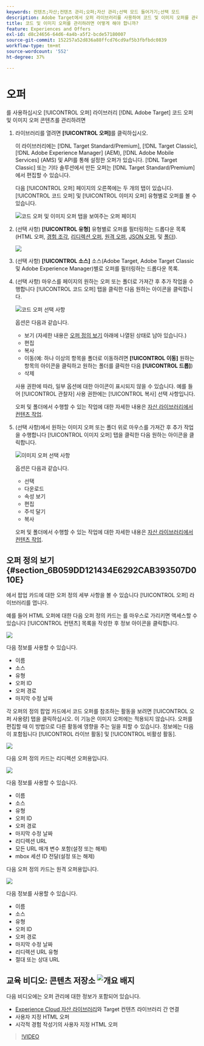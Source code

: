 ```yaml
---
keywords: 컨텐츠;자산;컨텐츠 관리;오퍼;자산 관리;선택 모드 들어가기;선택 모드
description: Adobe Target에서 오퍼 라이브러리를 사용하여 코드 및 이미지 오퍼를 관리하는 방법을 알아봅니다.
title: 코드 및 이미지 오퍼를 관리하려면 어떻게 해야 합니까?
feature: Experiences and Offers
exl-id: d8c24656-64d6-4a4b-a5f2-bcde57180007
source-git-commit: 152257a52d836a88ffcd76cd9af5b3fbfbdc0839
workflow-type: tm+mt
source-wordcount: '552'
ht-degree: 37%

---
```


# 오퍼

를 사용하십시오 [!UICONTROL 오퍼] 라이브러리 [!DNL Adobe Target] 코드 오퍼 및 이미지 오퍼 콘텐츠를 관리하려면

1. 라이브러리를 열려면 **[!UICONTROL 오퍼]**&#x200B;를 클릭하십시오.

   이 라이브러리에는 [!DNL Target Standard/Premium], [!DNL Target Classic], [!DNL Adobe Experience Manager] (AEM), [!DNL Adobe Mobile Services] (AMS) 및 API를 통해 설정한 오퍼가 있습니다. [!DNL Target Classic] 또는 기타 솔루션에서 만든 오퍼는 [!DNL Target Standard/Premium]에서 편집할 수 있습니다.

   다음 [!UICONTROL 오퍼] 페이지의 오른쪽에는 두 개의 탭이 있습니다. [!UICONTROL 코드 오퍼] 및 [!UICONTROL 이미지 오퍼] 유형별로 오퍼를 볼 수 있습니다.

   ![코드 오퍼 및 이미지 오퍼 탭을 보여주는 오퍼 페이지](/help/main/c-experiences/c-manage-content/assets/offers-page.png)

1. (선택 사항) **[!UICONTROL 유형]** 유형별로 오퍼를 필터링하는 드롭다운 목록(HTML 오퍼, [경험 조각](/help/main/c-experiences/c-manage-content/aem-experience-fragments.md), [리디렉션 오퍼](/help/main/c-experiences/c-manage-content/offer-redirect.md), [원격 오퍼](/help/main/c-experiences/c-manage-content/about-remote-offers.md), [JSON 오퍼](/help/main/c-experiences/c-manage-content/create-json-offer.md), 및 [폴더](/help/main/c-experiences/c-manage-content/create-content-folder.md)).

   ![](assets/offers_filter.png)

1. (선택 사항) **[!UICONTROL 소스]** 소스(Adobe Target, Adobe Target Classic 및 Adobe Experience Manager)별로 오퍼를 필터링하는 드롭다운 목록.

1. (선택 사항) 마우스를 페이지의 원하는 오퍼 또는 폴더로 가져간 후 추가 작업을 수행합니다 [!UICONTROL 코드 오퍼] 탭을 클릭한 다음 원하는 아이콘을 클릭합니다.

   ![코드 오퍼 선택 사항](assets/offer-picker-large.png)

   옵션은 다음과 같습니다.

   * 보기 (자세한 내용은 [오퍼 정의 보기](#section_6B059DD121434E6292CAB393507D010E) 아래에 나열된 상태로 남아 있습니다.)
   * 편집
   * 복사
   * 이동(예: 하나 이상의 항목을 폴더로 이동하려면 **[!UICONTROL 이동]** 원하는 항목의 아이콘을 클릭하고 원하는 폴더를 클릭한 다음 **[!UICONTROL 드롭]**)
   * 삭제

   사용 권한에 따라, 일부 옵션에 대한 아이콘이 표시되지 않을 수 있습니다. 예를 들어 [!UICONTROL 관찰자] 사용 권한에는 [!UICONTROL 복사] 선택 사항입니다.

   오퍼 및 폴더에서 수행할 수 있는 작업에 대한 자세한 내용은 [자산 라이브러리에서 컨텐츠 작업](/help/main/c-experiences/c-manage-content/assets-working.md).

1. (선택 사항)에서 원하는 이미지 오퍼 또는 폴더 위로 마우스를 가져간 후 추가 작업을 수행합니다 [!UICONTROL 이미지 오퍼] 탭을 클릭한 다음 원하는 아이콘을 클릭합니다.

   ![이미지 오퍼 선택 사항](/help/main/c-experiences/c-manage-content/assets/image-offers-icons.png)

   옵션은 다음과 같습니다.

   * 선택
   * 다운로드
   * 속성 보기
   * 편집
   * 주석 달기
   * 복사

   오퍼 및 폴더에서 수행할 수 있는 작업에 대한 자세한 내용은 [자산 라이브러리에서 컨텐츠 작업](/help/main/c-experiences/c-manage-content/assets-working.md).

## 오퍼 정의 보기 {#section_6B059DD121434E6292CAB393507D010E}

에서 팝업 카드에 대한 오퍼 정의 세부 사항을 볼 수 있습니다 [!UICONTROL 오퍼] 라이브러리를 엽니다.

예를 들어 HTML 오퍼에 대한 다음 오퍼 정의 카드는 를 마우스로 가리키면 액세스할 수 있습니다 [!UICONTROL 컨텐츠] 목록을 작성한 후 정보 아이콘을 클릭합니다.

![](assets/offer-card-html.png)

다음 정보를 사용할 수 있습니다.

* 이름
* 소스
* 유형
* 오퍼 ID
* 오퍼 경로
* 마지막 수정 날짜

각 오퍼의 정의 팝업 카드에서 코드 오퍼를 참조하는 활동을 보려면 [!UICONTROL 오퍼 사용량] 탭을 클릭하십시오. 이 기능은 이미지 오퍼에는 적용되지 않습니다. 오퍼를 편집할 때 이 방법으로 다른 활동에 영향을 주는 일을 피할 수 있습니다. 정보에는 다음이 포함됩니다 [!UICONTROL 라이브 활동] 및 [!UICONTROL 비활성 활동].

![](assets/offer-card-usage.png)

다음 오퍼 정의 카드는 리디렉션 오퍼용입니다.

![](assets/offer-card-redirect.png)

다음 정보를 사용할 수 있습니다.

* 이름
* 소스
* 유형
* 오퍼 ID
* 오퍼 경로
* 마지막 수정 날짜
* 리디렉션 URL
* 모든 URL 매개 변수 포함(설정 또는 해제)
* mbox 세션 ID 전달(설정 또는 해제)

다음 오퍼 정의 카드는 원격 오퍼용입니다.

![](assets/offer-card-remote.png)

다음 정보를 사용할 수 있습니다.

* 이름
* 소스
* 유형
* 오퍼 ID
* 오퍼 경로
* 마지막 수정 날짜
* 리디렉션 URL 유형
* 절대 또는 상대 URL

## 교육 비디오: 콘텐츠 저장소 ![개요 배지](/help/main/assets/overview.png)

다음 비디오에는 오퍼 관리에 대한 정보가 포함되어 있습니다.

* [Experience Cloud 자산 라이브러리](https://experienceleague.adobe.com/docs/core-services/interface/assets/creative-cloud.html)와 Target 컨텐츠 라이브러리 간 연결
* 사용자 지정 HTML 오퍼
* 시각적 경험 작성기의 사용자 지정 HTML 오퍼

>[!VIDEO](https://video.tv.adobe.com/v/17387)
